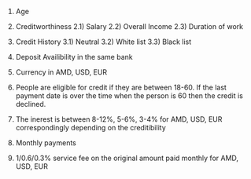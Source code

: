 1) Age
2) Creditworthiness
 2.1) Salary
 2.2) Overall Income
 2.3) Duration of work 
3) Credit History
 3.1) Neutral
 3.2) White list
 3.3) Black list
4) Deposit Availibility in the same bank
5) Currency in AMD, USD, EUR

5) People are eligible for credit if they are between 18-60. If the last payment date is over the time when the person is 60 then the credit is declined.
6) The inerest is between 8-12%, 5-6%, 3-4% for AMD, USD, EUR correspondingly depending on the creditibility
7) Monthly payments
8) 1/0.6/0.3% service fee on the original amount paid monthly for AMD, USD, EUR 